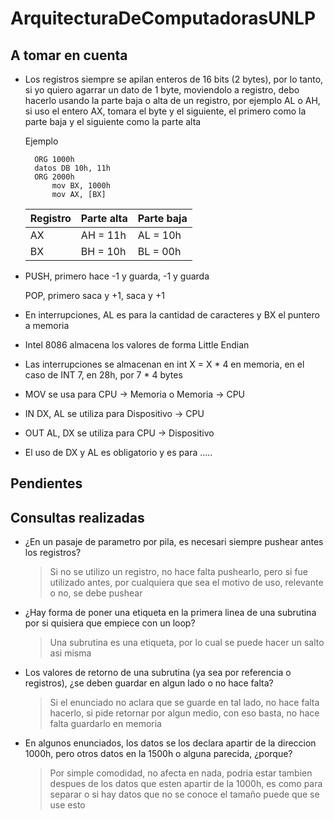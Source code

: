 # ArquitecturaDeComputadorasUNLP

## A tomar en cuenta

* Los registros siempre se apilan enteros de 16 bits (2 bytes), por lo tanto, si yo quiero agarrar un dato de 1 byte, moviendolo a registro, debo hacerlo usando la parte baja o alta de un registro, por ejemplo AL o AH, si uso el entero AX, tomara el byte y el siguiente, el primero como la parte baja y el siguiente como la parte alta

    Ejemplo
  
        ORG 1000h
        datos DB 10h, 11h
        ORG 2000h
        	mov BX, 1000h
        	mov AX, [BX]

    | Registro | Parte alta | Parte baja |
    |----------|----------|----------|
    | AX | AH = 11h | AL = 10h |
    | BX | BH = 10h | BL = 00h |


* PUSH, primero hace -1 y guarda, -1 y guarda
    
  POP, primero saca y +1, saca y +1

* En interrupciones, AL es para la cantidad de caracteres y BX el puntero a memoria

* Intel 8086 almacena los valores de forma Little Endian

* Las interrupciones se almacenan en int X = X * 4 en memoria, en el caso de INT 7, en 28h, por 7 * 4 bytes

* MOV se usa para CPU -> Memoria o Memoria -> CPU

* IN DX, AL se utiliza para Dispositivo -> CPU

* OUT AL, DX se utiliza para CPU -> Dispositivo

* El uso de DX y AL es obligatorio y es para ..... 

## Pendientes


## Consultas realizadas

* ¿En un pasaje de parametro por pila, es necesari siempre pushear antes los registros?
    > Si no se utilizo un registro, no hace falta pushearlo, pero si fue utilizado antes, por cualquiera que sea el motivo de uso, relevante o no, se debe pushear
* ¿Hay forma de poner una etiqueta en la primera linea de una subrutina por si quisiera que empiece con un loop?
    > Una subrutina es una etiqueta, por lo cual se puede hacer un salto asi misma
* Los valores de retorno de una subrutina (ya sea por referencia o registros), ¿se deben guardar en algun lado o no hace falta?
    > Si el enunciado no aclara que se guarde en tal lado, no hace falta hacerlo, si pide retornar por algun medio, con eso basta, no hace falta guardarlo en memoria
* En algunos enunciados, los datos se los declara apartir de la direccion 1000h, pero otros datos en la 1500h o alguna parecida, ¿porque?
    > Por simple comodidad,  no afecta en nada, podria estar tambien despues de los datos que esten apartir de la 1000h, es como para separar o si hay datos que no se conoce el tamaño puede que se use esto
